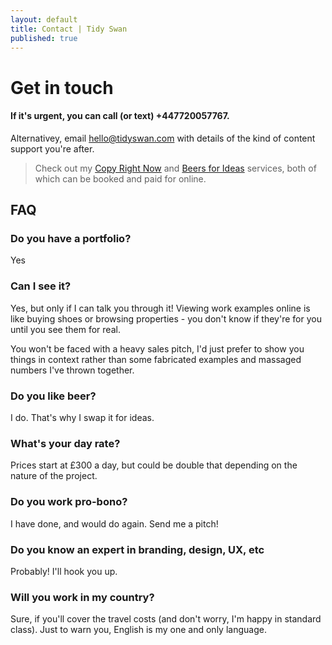 ```yaml
---
layout: default
title: Contact | Tidy Swan
published: true
---
```


# Get in touch

#### If it's urgent, you can call (or text) +447720057767.

Alternativey, email [hello@tidyswan.com](mailto:hello@tidyswan.com) with details of the kind of content support you're after.

> Check out my [Copy Right Now](/copy-right-now) and [Beers for Ideas](/beers-for-ideas) services, both of which can be booked and paid for online.

## FAQ

### Do you have a portfolio?
Yes

### Can I see it?
Yes, but only if I can talk you through it! Viewing work examples online is like buying shoes or browsing properties - you don't know if they're for you until you see them for real.

You won't be faced with a heavy sales pitch, I'd just prefer to show you things in context rather than some fabricated examples and massaged numbers I've thrown together.

### Do you like beer?
I do. That's why I swap it for ideas.

### What's your day rate?
Prices start at £300 a day, but could be double that depending on the nature of the project.

### Do you work pro-bono?
I have done, and would do again. Send me a pitch!

### Do you know an expert in branding, design, UX, etc
Probably! I'll hook you up.

### Will you work in my country?
Sure, if you'll cover the travel costs (and don't worry, I'm happy in standard class). Just to warn you, English is my one and only language.

